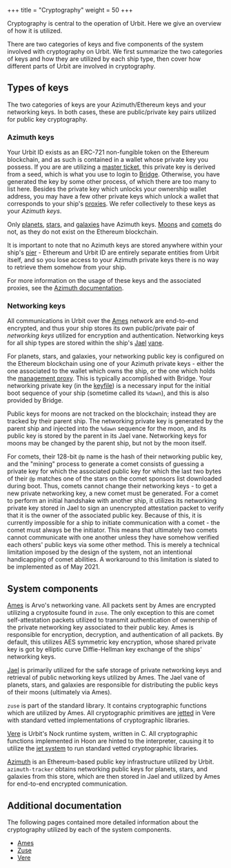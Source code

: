 +++
title = "Cryptography"
weight = 50
+++

Cryptography is central to the operation of Urbit. Here we give an overview of
how it is utilized.

There are two categories of keys and five components of the system involved with
cryptography on Urbit. We first summarize the two categories of keys and how
they are utilized by each ship type, then cover how different parts of Urbit are
involved in cryptography.

## Types of keys

The two categories of keys are your Azimuth/Ethereum keys and your networking
keys. In both cases, these are public/private key pairs utilized for public key
cryptography.

### Azimuth keys

Your Urbit ID exists as an ERC-721 non-fungible token on the Ethereum
blockchain, and as such is contained in a wallet whose private key you possess.
If you are are utilizing a [master
ticket](/system/identity#master-ticket), this private key is derived
from a seed, which is what you use to login to
[Bridge](/TODO-GLOSSARY/bridge). Otherwise, you have generated the key by
some other process, of which there are too many to list here. Besides the
private key which unlocks your ownership wallet address, you may have a few
other private keys which unlock a wallet that corresponds to your ship's
[proxies](/TODO-GLOSSARY/proxies). We refer collectively to these keys as
your _Azimuth keys_.

Only [planets](/TODO-GLOSSARY/planet), [stars](/TODO-GLOSSARY/star), and
[galaxies](/TODO-GLOSSARY/galaxy) have Azimuth keys.
[Moons](/TODO-GLOSSARY/moon) and [comets](/TODO-GLOSSARY/comet) do not,
as they do not exist on the Ethereum blockchain.

It is important to note that no Azimuth keys are stored anywhere within your
ship's [pier](/TODO-GLOSSARY/pier) - Ethereum and Urbit ID are entirely
separate entities from Urbit itself, and so you lose access to your Azimuth
private keys there is no way to retrieve them somehow from your ship.

For more information on the usage of these keys and the associated proxies, see
the [Azimuth documentation](/system/identity).

### Networking keys

All communications in Urbit over the [Ames](/TODO-GLOSSARY/ames) network
are end-to-end encrypted, and thus your ship stores its own public/private pair
of _networking keys_ utilized for encryption and authentication. Networking keys
for all ship types are stored within the ship's [Jael](/TODO-GLOSSARY/jael)
[vane](/TODO-GLOSSARY/vane).

For planets, stars, and galaxies, your networking public key is configured on
the Ethereum blockchain using one of your Azimuth private keys - either the one
associated to the wallet which owns the ship, or the one which holds the
[management proxy](/TODO-GLOSSARY/proxies). This is typically accomplished
with Bridge. Your networking private key (in the
[keyfile](/TODO-GLOSSARY/keyfile)) is a necessary input for the initial boot
sequence of your ship (sometime called its `%dawn`), and this is also provided
by Bridge.

Public keys for moons are not tracked on the blockchain; instead they are
tracked by their parent ship. The networking private key is generated by the
parent ship and injected into the `%dawn` sequence for the moon, and its public
key is stored by the parent in its Jael vane. Networking keys for moons may be
changed by the parent ship, but not by the moon itself.

For comets, their 128-bit `@p` name is the hash of their networking public key, and
the "mining" process to generate a comet consists of guessing a private key for
which the associated public key for which the last two bytes of their `@p`
matches one of the stars on the comet sponsors list downloaded during boot.
Thus, comets cannot change their networking keys - to get a new private
networking key, a new comet must be generated. For a comet to perform an initial
handshake with another ship, it utilizes its networking private key stored in
Jael to sign an unencrypted attestation packet to verify that it is the owner of
the associated public key. Because of this, it is currently impossible for a
ship to initiate communication with a comet - the comet must always be the
initiator. This means that ultimately two comets cannot communicate with one
another unless they have somehow verified each others' public keys via some
other method. This is merely a technical limitation imposed by the design of the
system, not an intentional handicapping of comet abilities. A workaround to this
limitation is slated to be implemented as of May 2021.

## System components

[Ames](/system/kernel/ames) is Arvo's networking vane. All packets sent by
Ames are encrypted utilizing a cryptosuite found in `zuse`. The only exception
to this are comet self-attestation packets utilized to transmit authentication
of ownership of the private networking key associated to their public key. Ames
is responsible for encryption, decryption, and authentication of all packets. By
default, this utilizes AES symmetric key encryption, whose shared private key is
got by elliptic curve Diffie-Hellman key exchange of the ships' networking keys.

[Jael](/system/kernel/jael) is primarily utilized for the safe storage
of private networking keys and retrieval of public networking keys utilized by
Ames. The Jael vane of planets, stars, and galaxies are responsible for
distributing the public keys of their moons (ultimately via Ames).

`zuse` is part of the standard library. It contains cryptographic functions
which are utilized by Ames. All cryptographic primitives are
[jetted](/system/runtime/guides/jetting) in Vere with standard vetted implementations of
cryptographic libraries.

[Vere](/system/runtime/) is Urbit's Nock runtime system, written in C. All
cryptographic functions implemented in Hoon are hinted to the interpreter,
causing it to utilize the [jet system](/system/runtime/guides/jetting) to run standard vetted cryptographic
libraries.

[Azimuth](/system/identity/) is an Ethereum-based public key
infrastructure utilized by Urbit. `azimuth-tracker` obtains networking public
keys for planets, stars, and galaxies from this store, which are then stored in
Jael and utilized by Ames for end-to-end encrypted communication.

## Additional documentation

The following pages contained more detailed information about the cryptography
utilized by each of the system components.

- [Ames](/system/kernel/ames/guides/cryptography)
- [Zuse](/language/hoon/reference/cryptography)
- [Vere](/system/runtime/reference/cryptography)

